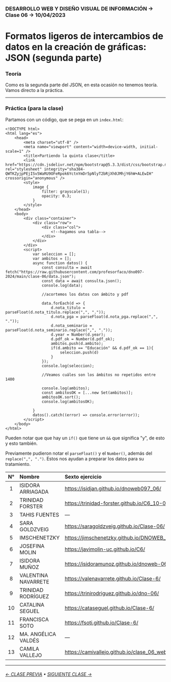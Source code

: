 ### DESARROLLO WEB Y DISEÑO VISUAL DE INFORMACIÓN → Clase 06 → 10/04/2023

# Formatos ligeros de intercambios de datos en la creación de gráficas: JSON (segunda parte)

### Teoría

Como es la segunda parte del JSON, en esta ocasión no tenemos teoría. Vamos directo a la práctica.

- - - - - - - - - - - - - - 

### Práctica (para la clase)

Partamos con un código, que se pega en un `index.html`:

```
<!DOCTYPE html>
<html lang="es">
    <head>
        <meta charset="utf-8" />
        <meta name="viewport" content="width=device-width, initial-scale=1" />
        <title>Partiendo la quinta clase</title>
        <link href="https://cdn.jsdelivr.net/npm/bootstrap@5.3.3/dist/css/bootstrap.min.css" rel="stylesheet" integrity="sha384-QWTKZyjpPEjISv5WaRU9OFeRpok6YctnYmDr5pNlyT2bRjXh0JMhjY6hW+ALEwIH" crossorigin="anonymous" />
        <style>
            image {
                filter: grayscale(1);
                opacity: 0.3;
            }
        </style>
    </head>
    <body>
        <div class="container">
            <div class="row">
                <div class="col">
                    <!--hagamos una tabla-->
                </div>
            </div>
        </div>
        <script>
            var seleccion = [];
            var ambitos = [];
            async function datos() {
                const consulta = await fetch("https://raw.githubusercontent.com/profesorfaco/dno097-2024/main/clase-06/data.json");
                const data = await consulta.json();
                console.log(data);

                //acortemos los datos con ámbito y pdf
                
                data.forEach(d => {
                    d.nota_titulo = parseFloat(d.nota_titulo.replace(",", "."));
                    d.nota_pga = parseFloat(d.nota_pga.replace(",", "."));
                    d.nota_seminario = parseFloat(d.nota_seminario.replace(",", "."));
                    d.year = Number(d.year);
                    d.pdf_ok = Number(d.pdf_ok);
                    ambitos.push(d.ambito);
                    if(d.ambito == "Educación" && d.pdf_ok == 1){
                        seleccion.push(d)
                    }
                });
                console.log(seleccion);

                //Veamos cuáles son los ámbitos no repetidos entre 1400
                
                console.log(ambitos);
                const ambitosOK = [...new Set(ambitos)];
                ambitosOK.sort();
                console.log(ambitosOK);

            }
            datos().catch((error) => console.error(error));
        </script>
    </body>
</html>
```

Pueden notar que que hay un `if()` que tiene un `&&` que significa "y", de esto y esto también.

Previamente pudieron notar el `parseFloat()` y el `Number()`, además del `replace(",", ".")`. Estos nos ayudan a preparar los datos para su tratamiento.

| N° | Nombre | Sexto ejercicio |
|:---------:|:------------------------------|:---------------------------|
| 1 | ISIDORA ARRIAGADA | https://isidjan.github.io/dnoweb097_06/ |
| 2 | TRINIDAD FORSTER | https://trinidad-forster.github.io/C6_10-04/ |
| 3 | TAHIS FUENTES | — |
| 4 | SARA GOLDZVEIG | https://saragoldzveig.github.io/Clase-06/ |
| 5 | IMSCHENETZKY | https://jimschenetzky.github.io/DNOWEB_06/ |
| 6 | JOSEFINA MOLIN | https://javimolin-uc.github.io/C6/ |
| 7 | ISIDORA MUÑOZ | https://isidoramunoz.github.io/dnoweb-06/ |
| 8 | VALENTINA NAVARRETE | https://valenavarrete.github.io/Clase-6/ |
| 9 | TRINIDAD RODRÍGUEZ | https://trinirodriguez.github.io/dno-06/ |
| 10 | CATALINA SEGUEL | https://cataseguel.github.io/Clase-6/ |
| 11 | FRANCISCA SOTO | https://fsoti.github.io/Clase-6/ |
| 12 | MA. ANGÉLICA VALDÉS | — |
| 13 | CAMILA VALLEJO | https://camivallejo.github.io/clase_06_web/ |

- - - - - - - 

###### [← CLASE PREVIA](https://github.com/profesorfaco/dno097-2024/tree/main/clase-05) • [SIGUIENTE CLASE →](https://github.com/profesorfaco/dno097-2024/tree/main/clase-07)
